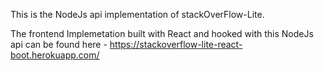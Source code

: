 This is the NodeJs api implementation of stackOverFlow-Lite.

The frontend Implemetation built with React and hooked with this NodeJs api can be found here - https://stackoverflow-lite-react-boot.herokuapp.com/
